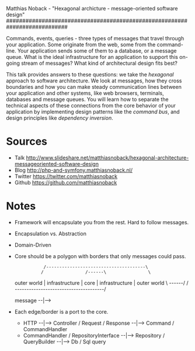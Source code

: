 Matthias Noback - "Hexagonal archicture - message-oriented software design"
###########################################################################

Commands, events, queries - three types of messages that travel through your application. Some originate from the web, 
some from the command-line. Your application sends some of them to a database, or a message queue. What is the ideal
infrastructure for an application to support this on-going stream of messages? What kind of architectural design fits 
best?

This talk provides answers to these questions: we take the *hexagonal* approach to software architecture. We look at 
messages, how they cross boundaries and how you can make steady communication lines between your application and other 
systems, like web browsers, terminals, databases and message queues. You will learn how to separate the technical 
aspects of these connections from the core behavior of your application by implementing design patterns like the 
*command bus*, and design principles like *dependency inversion*.

Sources
=======

 * Talk <http://www.slideshare.net/matthiasnoback/hexagonal-architecture-messageoriented-software-design>
 * Blog <http://php-and-symfony.matthiasnoback.nl/>
 * Twitter <https://twitter.com/matthiasnoback>
 * Github <https://github.com/matthiasnoback>

Notes
=====

 * Framework will encapsulate you from the rest. Hard to follow messages.
 * Encapsulation vs. Abstraction
 * Domain-Driven

 * Core should be a polygon with borders that only messages could pass.
   
                  /--------------------------------------\
                 /                /------\                \
     outer world | infrastructure | core | infrastructure | outer world
                 \                \------/                /
                  \--------------------------------------/
    
     message --|-->


 * Each edge/border is a port to the core.
   
   * HTTP --|--> Controller / Request / Response --|--> Command / CommandHandler
   * CommandHandler / RepositoryInterface --|--> Repository / QueryBuilder --|--> Db / Sql query

